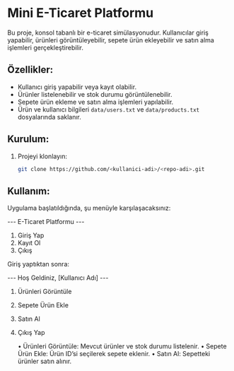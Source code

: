 # Mini E-Ticaret Platformu

Bu proje, konsol tabanlı bir e-ticaret simülasyonudur. Kullanıcılar giriş yapabilir, ürünleri görüntüleyebilir, sepete ürün ekleyebilir ve satın alma işlemleri gerçekleştirebilir.

## Özellikler:
- Kullanıcı giriş yapabilir veya kayıt olabilir.
- Ürünler listelenebilir ve stok durumu görüntülenebilir.
- Sepete ürün ekleme ve satın alma işlemleri yapılabilir.
- Ürün ve kullanıcı bilgileri `data/users.txt` ve `data/products.txt` dosyalarında saklanır.

## Kurulum:
1. Projeyi klonlayın:
   ```bash
   git clone https://github.com/<kullanici-adi>/<repo-adi>.git

## Kullanım:
Uygulama başlatıldığında, şu menüyle karşılaşacaksınız:

--- E-Ticaret Platformu ---
1. Giriş Yap
2. Kayıt Ol
3. Çıkış

Giriş yaptıktan sonra:

--- Hoş Geldiniz, [Kullanıcı Adı] ---
1. Ürünleri Görüntüle
2. Sepete Ürün Ekle
3. Satın Al
4. Çıkış Yap

	•	Ürünleri Görüntüle: Mevcut ürünler ve stok durumu listelenir.
	•	Sepete Ürün Ekle: Ürün ID’si seçilerek sepete eklenir.
	•	Satın Al: Sepetteki ürünler satın alınır.

